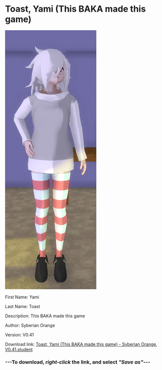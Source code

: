 # Toast, Yami (This BAKA made this game)

<img src = "https://raw.githubusercontent.com/Arbiter1223/Daigaku-Gurashi-Custom-Students/master/Students/Files/Toast%2C%20Yami%20(This%20BAKA%20made%20this%20game).png">

First Name: Yami

Last Name: Toast

Description: This BAKA made this game

Author: Syberian Orange

Version: V0.41

Download link: <a href="https://raw.githubusercontent.com/Arbiter1223/Daigaku-Gurashi-Custom-Students/master/Students/Files/Toast%2C%20Yami%20(This%20BAKA%20made%20this%20game)%20-%20Syberian%20Orange%2C%20V0.41.student">Toast, Yami (This BAKA made this game) - Syberian Orange, V0.41.student</a>

### ---**To download, _right-click_ the link, and select _"Save as"_**---
